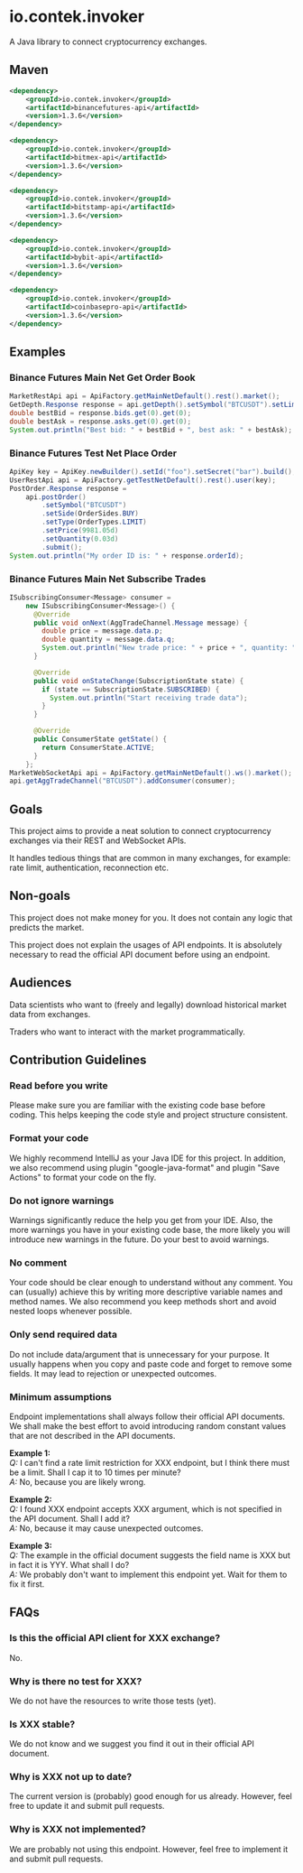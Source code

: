 # io.contek.invoker
A Java library to connect cryptocurrency exchanges.

## Maven
``` xml
<dependency>
    <groupId>io.contek.invoker</groupId>
    <artifactId>binancefutures-api</artifactId>
    <version>1.3.6</version>
</dependency>

<dependency>
    <groupId>io.contek.invoker</groupId>
    <artifactId>bitmex-api</artifactId>
    <version>1.3.6</version>
</dependency>

<dependency>
    <groupId>io.contek.invoker</groupId>
    <artifactId>bitstamp-api</artifactId>
    <version>1.3.6</version>
</dependency>

<dependency>
    <groupId>io.contek.invoker</groupId>
    <artifactId>bybit-api</artifactId>
    <version>1.3.6</version>
</dependency>

<dependency>
    <groupId>io.contek.invoker</groupId>
    <artifactId>coinbasepro-api</artifactId>
    <version>1.3.6</version>
</dependency>
```

## Examples
### Binance Futures Main Net Get Order Book
``` java
MarketRestApi api = ApiFactory.getMainNetDefault().rest().market();
GetDepth.Response response = api.getDepth().setSymbol("BTCUSDT").setLimit(100).submit();
double bestBid = response.bids.get(0).get(0);
double bestAsk = response.asks.get(0).get(0);
System.out.println("Best bid: " + bestBid + ", best ask: " + bestAsk);
```

### Binance Futures Test Net Place Order
``` java
ApiKey key = ApiKey.newBuilder().setId("foo").setSecret("bar").build();
UserRestApi api = ApiFactory.getTestNetDefault().rest().user(key);
PostOrder.Response response =
    api.postOrder()
        .setSymbol("BTCUSDT")
        .setSide(OrderSides.BUY)
        .setType(OrderTypes.LIMIT)
        .setPrice(9981.05d)
        .setQuantity(0.03d)
        .submit();
System.out.println("My order ID is: " + response.orderId);
```

### Binance Futures Main Net Subscribe Trades
``` java
ISubscribingConsumer<Message> consumer =
    new ISubscribingConsumer<Message>() {
      @Override
      public void onNext(AggTradeChannel.Message message) {
        double price = message.data.p;
        double quantity = message.data.q;
        System.out.println("New trade price: " + price + ", quantity: " + quantity);
      }

      @Override
      public void onStateChange(SubscriptionState state) {
        if (state == SubscriptionState.SUBSCRIBED) {
          System.out.println("Start receiving trade data");
        }
      }

      @Override
      public ConsumerState getState() {
        return ConsumerState.ACTIVE;
      }
    };
MarketWebSocketApi api = ApiFactory.getMainNetDefault().ws().market();
api.getAggTradeChannel("BTCUSDT").addConsumer(consumer);
```

## Goals
This project aims to provide a neat solution to connect cryptocurrency exchanges via their REST and WebSocket APIs.

It handles tedious things that are common in many exchanges, for example: rate limit, authentication, reconnection etc.


## Non-goals
This project does not make money for you. It does not contain any logic that predicts the market.

This project does not explain the usages of API endpoints. It is absolutely necessary to read the official API document before using an endpoint.


## Audiences
Data scientists who want to (freely and legally) download historical market data from exchanges.

Traders who want to interact with the market programmatically.


## Contribution Guidelines
### Read before you write
Please make sure you are familiar with the existing code base before coding. This helps keeping the code style and project structure consistent.

### Format your code
We highly recommend IntelliJ as your Java IDE for this project. In addition, we also recommend using plugin "google-java-format" and plugin "Save Actions" to format your code on the fly.

### Do not ignore warnings
Warnings significantly reduce the help you get from your IDE. Also, the more warnings you have in your existing code base, the more likely you will introduce new warnings in the future. Do your best to avoid warnings.

### No comment
Your code should be clear enough to understand without any comment. You can (usually) achieve this by writing more descriptive variable names and method names. We also recommend you keep methods short and avoid nested loops whenever possible.

### Only send required data
Do not include data/argument that is unnecessary for your purpose. It usually happens when you copy and paste code and forget to remove some fields. It may lead to rejection or unexpected outcomes.

### Minimum assumptions
Endpoint implementations shall always follow their official API documents. We shall make the best effort to avoid introducing random constant values that are not described in the API documents.

**Example 1:**\
*Q:* I can't find a rate limit restriction for XXX endpoint, but I think there must be a limit. Shall I cap it to 10 times per minute?\
*A:* No, because you are likely wrong.

**Example 2:**\
*Q:* I found XXX endpoint accepts XXX argument, which is not specified in the API document. Shall I add it?\
*A:* No, because it may cause unexpected outcomes.

**Example 3:**\
*Q:* The example in the official document suggests the field name is XXX but in fact it is YYY. What shall I do?\
*A:* We probably don't want to implement this endpoint yet. Wait for them to fix it first.

## FAQs
### Is this the official API client for XXX exchange?
No.

### Why is there no test for XXX?
We do not have the resources to write those tests (yet).

### Is XXX stable?
We do not know and we suggest you find it out in their official API document.

### Why is XXX not up to date?
The current version is (probably) good enough for us already. However, feel free to update it and submit pull requests.

### Why is XXX not implemented?
We are probably not using this endpoint. However, feel free to implement it and submit pull requests.
